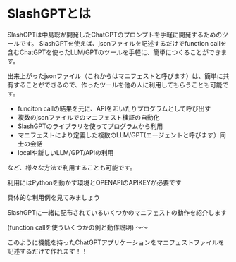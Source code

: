 # SlashGPTとは

SlashGPTは中島聡が開発したChatGPTのプロンプトを手軽に開発するためのツールです。
SlashGPTを使えば、jsonファイルを記述するだけでfunction callを含むChatGPTを使ったLLM/GPTのツールを手軽に、簡単につくることができます。

出来上がったjsonファイル（これからはマニフェストと呼びます）は、簡単に共有することができるので、作ったツールを他の人に利用してもらうことも可能です。


- funciton callの結果を元に、APIを叩いたりプログラムとして呼び出す
- 複数のjsonファイルでのマニフェスト検証の自動化
- SlashGPTのライブラリを使ってプログラムから利用
- マニフェストにより定義した複数のLLM/GPT(エージェントと呼びます）同士の会話
- localや新しいLLM/GPT/APIの利用

など、様々な方法で利用することも可能です。

利用にはPythonを動かす環境とOPENAPIのAPIKEYが必要です


具体的な利用例を見てみましょう

SlashGPTに一緒に配布されているいくつかのマニフェストの動作を紹介します

(function callを使ういくつかの例と動作説明)
〜〜


このように機能を持ったChatGPTアプリケーションをマニフェストファイルを記述するだけで作れます！！
